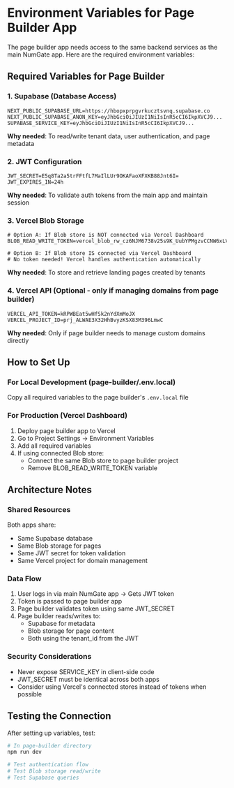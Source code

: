 # Environment Variables for Page Builder App

The page builder app needs access to the same backend services as the main NumGate app. Here are the required environment variables:

## Required Variables for Page Builder

### 1. Supabase (Database Access)
```env
NEXT_PUBLIC_SUPABASE_URL=https://hbopxprpgvrkucztsvnq.supabase.co
NEXT_PUBLIC_SUPABASE_ANON_KEY=eyJhbGciOiJIUzI1NiIsInR5cCI6IkpXVCJ9...
SUPABASE_SERVICE_KEY=eyJhbGciOiJIUzI1NiIsInR5cCI6IkpXVCJ9...
```
**Why needed**: To read/write tenant data, user authentication, and page metadata

### 2. JWT Configuration
```env
JWT_SECRET=E5q8Ta2a5trFFtfL7MaIlLUr9OKAFaoXFXKB88Jnt6I=
JWT_EXPIRES_IN=24h
```
**Why needed**: To validate auth tokens from the main app and maintain session

### 3. Vercel Blob Storage
```env
# Option A: If Blob store is NOT connected via Vercel Dashboard
BLOB_READ_WRITE_TOKEN=vercel_blob_rw_cz6NJM6738v25s9K_UubYPMgzvCCNW6xLVG2WsePLmiIvlN

# Option B: If Blob store IS connected via Vercel Dashboard
# No token needed! Vercel handles authentication automatically
```
**Why needed**: To store and retrieve landing pages created by tenants

### 4. Vercel API (Optional - only if managing domains from page builder)
```env
VERCEL_API_TOKEN=kRPWBEat5wHfSk2nYdXmMoJX
VERCEL_PROJECT_ID=prj_ALWAE3X32HhBvyzKSX83M396LmwC
```
**Why needed**: Only if page builder needs to manage custom domains directly

## How to Set Up

### For Local Development (page-builder/.env.local)
Copy all required variables to the page builder's `.env.local` file

### For Production (Vercel Dashboard)
1. Deploy page builder app to Vercel
2. Go to Project Settings → Environment Variables
3. Add all required variables
4. If using connected Blob store:
   - Connect the same Blob store to page builder project
   - Remove BLOB_READ_WRITE_TOKEN variable

## Architecture Notes

### Shared Resources
Both apps share:
- Same Supabase database
- Same Blob storage for pages
- Same JWT secret for token validation
- Same Vercel project for domain management

### Data Flow
1. User logs in via main NumGate app → Gets JWT token
2. Token is passed to page builder app
3. Page builder validates token using same JWT_SECRET
4. Page builder reads/writes to:
   - Supabase for metadata
   - Blob storage for page content
   - Both using the tenant_id from the JWT

### Security Considerations
- Never expose SERVICE_KEY in client-side code
- JWT_SECRET must be identical across both apps
- Consider using Vercel's connected stores instead of tokens when possible

## Testing the Connection

After setting up variables, test:
```bash
# In page-builder directory
npm run dev

# Test authentication flow
# Test Blob storage read/write
# Test Supabase queries
```